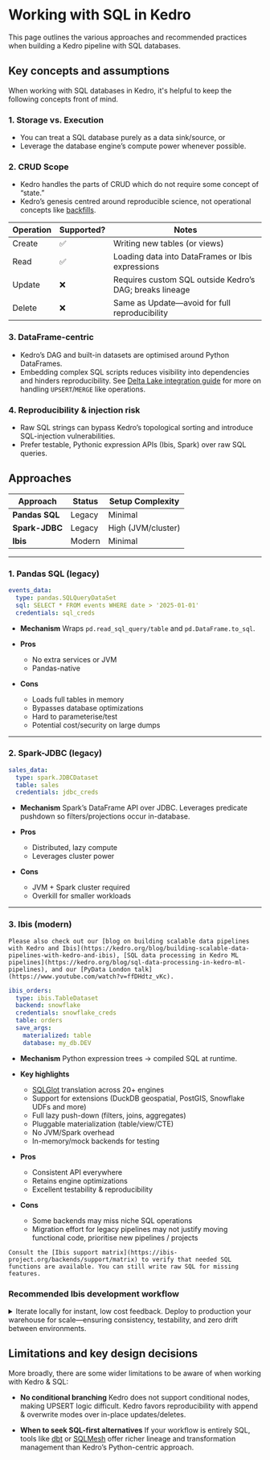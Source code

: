 
# Working with SQL in Kedro

This page outlines the various approaches and recommended practices when building a Kedro pipeline with SQL databases.

## Key concepts and assumptions

When working with SQL databases in Kedro, it's helpful to keep the following concepts front of mind.

### 1. Storage vs. Execution

- You can treat a SQL database purely as a data sink/source, or
- Leverage the database engine’s compute power whenever possible.

### 2. CRUD Scope

- Kedro handles the parts of CRUD which do not require some concept of “state.”
- Kedro’s genesis centred around reproducible science, not operational concepts like [backfills](https://www.ssp.sh/brain/backfill/).

| Operation | Supported? | Notes                                                   |
|-----------|------------|---------------------------------------------------------|
| Create    | ✅          | Writing new tables (or views)                           |
| Read      | ✅          | Loading data into DataFrames or Ibis expressions        |
| Update    | ❌          | Requires custom SQL outside Kedro’s DAG; breaks lineage |
| Delete    | ❌          | Same as Update—avoid for full reproducibility           |

### 3. DataFrame-centric

- Kedro’s DAG and built-in datasets are optimised around Python DataFrames.
- Embedding complex SQL scripts reduces visibility into dependencies and hinders reproducibility. See [Delta Lake integration guide](./deltalake_versioning.md) for more on handling `UPSERT`/`MERGE` like operations.

### 4. Reproducibility & injection risk

- Raw SQL strings can bypass Kedro’s topological sorting and introduce SQL-injection vulnerabilities.
- Prefer testable, Pythonic expression APIs (Ibis, Spark) over raw SQL queries.

## Approaches

| Approach       | Status    | Setup Complexity   |
|----------------|--------|--------------------|
| **Pandas SQL** | Legacy | Minimal            |
| **Spark-JDBC** | Legacy | High (JVM/cluster) |
| **Ibis**       | Modern | Minimal                |

---

### 1. Pandas SQL (legacy)

```yaml
events_data:
  type: pandas.SQLQueryDataSet
  sql: SELECT * FROM events WHERE date > '2025-01-01'
  credentials: sql_creds
```

- **Mechanism**
  Wraps `pd.read_sql_query/table` and `pd.DataFrame.to_sql`.
- **Pros**

  - No extra services or JVM
  - Pandas-native
- **Cons**

  - Loads full tables in memory
  - Bypasses database optimizations
  - Hard to parameterise/test
  - Potential cost/security on large dumps

---

### 2. Spark-JDBC (legacy)

```yaml
sales_data:
  type: spark.JDBCDataset
  table: sales
  credentials: jdbc_creds
```

- **Mechanism**
  Spark’s DataFrame API over JDBC. Leverages predicate pushdown so filters/projections occur in-database.

- **Pros**

  - Distributed, lazy compute
  - Leverages cluster power
- **Cons**

  - JVM + Spark cluster required
  - Overkill for smaller workloads

---

### 3. Ibis (modern)

```{tip}
Please also check out our [blog on building scalable data pipelines with Kedro and Ibis](https://kedro.org/blog/building-scalable-data-pipelines-with-kedro-and-ibis), [SQL data processing in Kedro ML pipelines](https://kedro.org/blog/sql-data-processing-in-kedro-ml-pipelines), and our [PyData London talk](https://www.youtube.com/watch?v=ffDHdtz_vKc).
```

```yaml
ibis_orders:
  type: ibis.TableDataset
  backend: snowflake
  credentials: snowflake_creds
  table: orders
  save_args:
    materialized: table
    database: my_db.DEV
```

- **Mechanism**
  Python expression trees → compiled SQL at runtime.
- **Key highlights**

  - [SQLGlot](https://github.com/tobymao/sqlglot) translation across 20+ engines
  - Support for extensions (DuckDB geospatial, PostGIS, Snowflake UDFs and more)
  - Full lazy push-down (filters, joins, aggregates)
  - Pluggable materialization (table/view/CTE)
  - No JVM/Spark overhead
  - In-memory/mock backends for testing
- **Pros**

  - Consistent API everywhere
  - Retains engine optimizations
  - Excellent testability & reproducibility
- **Cons**

  - Some backends may miss niche SQL operations
  - Migration effort for legacy pipelines may not justify moving functional code, prioritise new pipelines / projects

```{warning}
Consult the [Ibis support matrix](https://ibis-project.org/backends/support/matrix) to verify that needed SQL functions are available. You can still write raw SQL for missing features.
```

### Recommended Ibis development workflow

<details>
<summary>Iterate locally for instant, low cost feedback. Deploy to production your warehouse for scale—ensuring consistency, testability, and zero drift between environments.</summary>

#### DuckDB (or SQLlite) for Development & [CI](https://en.wikipedia.org/wiki/Continuous_integration)

- In-memory, zero-config engine
- Fast startup for local iteration and unit tests
   ```yaml
   # conf/base/catalog.yml
   orders:
     type: ibis.TableDataset
     backend: duckdb
     filepath: data/03_primary/dev.duckdb
     table: orders
   ```

#### Warehouse Backend for Production & [CD](https://en.wikipedia.org/wiki/Continuous_delivery) (for example Snowflake or BigQuery)**

- Simply swap your catalog’s backend and credentials
- Same Ibis expressions compile to your warehouse’s SQL
- Leverage scale, governance, cost controls
   ```yaml
   # conf/prod/catalog.yml
   orders:
     type: ibis.TableDataset
     backend: snowflake         # or bigquery and more.
     credentials: warehouse_creds
     table: analytics.orders
   ```

Example pattern:

[![Development flow](https://mermaid.ink/img/pako:eNqNVN1v2jAQ_1csP0yrBKEkhEAeJhXCqmqtYB3dw5ZpMsklsZrYkePQMsr_Ptvhe0Xam32--33cnbzGEY8B-zjJ-UuUESHRPAgZQlW9SAUpMxTiWyrRSBAWZVCFWD8iFEy-_wxxQio_IW0N0V6YDBTDEjXHEP9qcmeP0-D95IJQdpoNLA7ZGf9YVSxIBTvu8TSYHPBSIKJCXyAWHM1oCTllgHTJOaKSjNrtT6Zc37Wso8A5KZEk5-ne8Ojm2xFpQnMwTlDEWdLR6jpRU2GtivzE-u_x59uLlaXg8TuVe9Famxb5FuK60u1_M0ouPO3o_nEzeYWolpQzhbykgrMCmNz38-4gLyel5GUj8J5HJNcDhZyXugB1VC76CFZqoaCOnoPR1anTxwNQBWIJAs2Uvzo6Z95ijGj6tQaxujp3rS02o7nbTUrbMqGGSOeZJtxtW6A2lyYkkqYP06f57Gl-tHN6sdtmM24YyVcVrdAH9KBM5tWWu4G9DGb_Nxpu4VTQGKvUvIIWLkCoPVd3vNZEIZYZFGo7fXWMiXgOcauJZ7LI78nCoPhIihpCtlFoJWE_OC-wr0MtLHidZnv0uoyJhIASNepiHxWqlSDGvGYS-15_aECwv8av2HecruV5Q8-ze67bH1x7LbzCftd1LBVzXde2Pbffszct_MewXlv9bn_oDBzXdge9gTNQaBBTycVD83WYH2TzFwwqX2Q?type=png)](https://mermaid.live/edit#pako:eNqNVN1v2jAQ_1csP0yrBKEkhEAeJhXCqmqtYB3dw5ZpMsklsZrYkePQMsr_Ptvhe0Xam32--33cnbzGEY8B-zjJ-UuUESHRPAgZQlW9SAUpMxTiWyrRSBAWZVCFWD8iFEy-_wxxQio_IW0N0V6YDBTDEjXHEP9qcmeP0-D95IJQdpoNLA7ZGf9YVSxIBTvu8TSYHPBSIKJCXyAWHM1oCTllgHTJOaKSjNrtT6Zc37Wso8A5KZEk5-ne8Ojm2xFpQnMwTlDEWdLR6jpRU2GtivzE-u_x59uLlaXg8TuVe9Famxb5FuK60u1_M0ouPO3o_nEzeYWolpQzhbykgrMCmNz38-4gLyel5GUj8J5HJNcDhZyXugB1VC76CFZqoaCOnoPR1anTxwNQBWIJAs2Uvzo6Z95ijGj6tQaxujp3rS02o7nbTUrbMqGGSOeZJtxtW6A2lyYkkqYP06f57Gl-tHN6sdtmM24YyVcVrdAH9KBM5tWWu4G9DGb_Nxpu4VTQGKvUvIIWLkCoPVd3vNZEIZYZFGo7fXWMiXgOcauJZ7LI78nCoPhIihpCtlFoJWE_OC-wr0MtLHidZnv0uoyJhIASNepiHxWqlSDGvGYS-15_aECwv8av2HecruV5Q8-ze67bH1x7LbzCftd1LBVzXde2Pbffszct_MewXlv9bn_oDBzXdge9gTNQaBBTycVD83WYH2TzFwwqX2Q)

</details>

## Limitations and key design decisions

More broadly, there are some wider limitations to be aware of when working with Kedro & SQL:

- **No conditional branching**
Kedro does not support conditional nodes, making UPSERT logic difficult. Kedro favors reproducibility with append & overwrite modes over in-place updates/deletes.

- **When to seek SQL-first alternatives**
If your workflow is entirely SQL, tools like [dbt](https://github.com/dbt-labs/dbt-core) or [SQLMesh](https://github.com/TobikoData/sqlmesh) offer richer lineage and transformation management than Kedro’s Python-centric approach.
